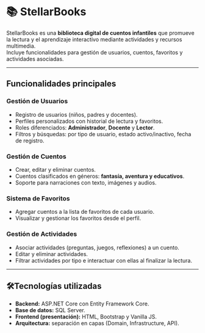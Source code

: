 # 📚 StellarBooks

StellarBooks es una **biblioteca digital de cuentos infantiles** que promueve la lectura y el aprendizaje interactivo mediante actividades y recursos multimedia.  
Incluye funcionalidades para gestión de usuarios, cuentos, favoritos y actividades asociadas.

---

## Funcionalidades principales

### Gestión de Usuarios
- Registro de usuarios (niños, padres y docentes).  
- Perfiles personalizados con historial de lectura y favoritos.  
- Roles diferenciados: **Administrador**, **Docente** y **Lector**.  
- Filtros y búsquedas: por tipo de usuario, estado activo/inactivo, fecha de registro.  

### Gestión de Cuentos
- Crear, editar y eliminar cuentos.  
- Cuentos clasificados en géneros: **fantasía, aventura y educativos**.  
- Soporte para narraciones con texto, imágenes y audios.  

### Sistema de Favoritos
- Agregar cuentos a la lista de favoritos de cada usuario.  
- Visualizar y gestionar los favoritos desde el perfil.  

### Gestión de Actividades
- Asociar actividades (preguntas, juegos, reflexiones) a un cuento.  
- Editar y eliminar actividades.  
- Filtrar actividades por tipo e interactuar con ellas al finalizar la lectura.  

---

## 🛠Tecnologías utilizadas
- **Backend:** ASP.NET Core con Entity Framework Core.  
- **Base de datos:** SQL Server.  
- **Frontend (presentación):** HTML, Bootstrap y Vanilla JS.  
- **Arquitectura:** separación en capas (Domain, Infrastructure, API).  
